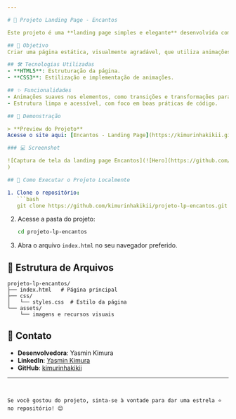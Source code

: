 ```yaml
---

# 🌺 Projeto Landing Page - Encantos  

Este projeto é uma **landing page simples e elegante** desenvolvida com **HTML5 e CSS3**, incluindo **animações visuais** para tornar a experiência do usuário mais dinâmica e atraente.

## 📌 Objetivo  
Criar uma página estática, visualmente agradável, que utiliza animações para destacar os principais elementos de forma fluida e interativa.  

## 🛠️ Tecnologias Utilizadas  
- **HTML5**: Estruturação da página.  
- **CSS3**: Estilização e implementação de animações.  

## ✨ Funcionalidades   
- Animações suaves nos elementos, como transições e transformações para um design moderno e envolvente.  
- Estrutura limpa e acessível, com foco em boas práticas de código.  

## 📸 Demonstração  

> **Preview do Projeto**  
Acesse o site aqui: [Encantos - Landing Page](https://kimurinhakikii.github.io/projeto-lp-encantos/)  

### 💻 Screenshot  

![Captura de tela da landing page Encantos](![Hero](https://github.com/user-attachments/assets/f8a557a8-3ebe-4b3b-a409-bfdcf6ae3b0e)
)  

## 🚀 Como Executar o Projeto Localmente  

1. Clone o repositório:  
   ```bash
   git clone https://github.com/kimurinhakikii/projeto-lp-encantos.git
   ```  
2. Acesse a pasta do projeto:  
   ```bash
   cd projeto-lp-encantos
   ```  
3. Abra o arquivo `index.html` no seu navegador preferido.  

## 📂 Estrutura de Arquivos  

```plaintext
projeto-lp-encantos/
├── index.html   # Página principal
├── css/
│   └── styles.css  # Estilo da página
└── assets/
    └── imagens e recursos visuais
```  

## 📧 Contato  
- **Desenvolvedora**: Yasmin Kimura  
- **LinkedIn**: [Yasmin Kimura](https://www.linkedin.com/in/yasmin-kimura-b374b72b7/)  
- **GitHub**: [kimurinhakikii](https://github.com/kimurinhakikii)  

---  
```


Se você gostou do projeto, sinta-se à vontade para dar uma estrela ⭐ no repositório! 😊  
